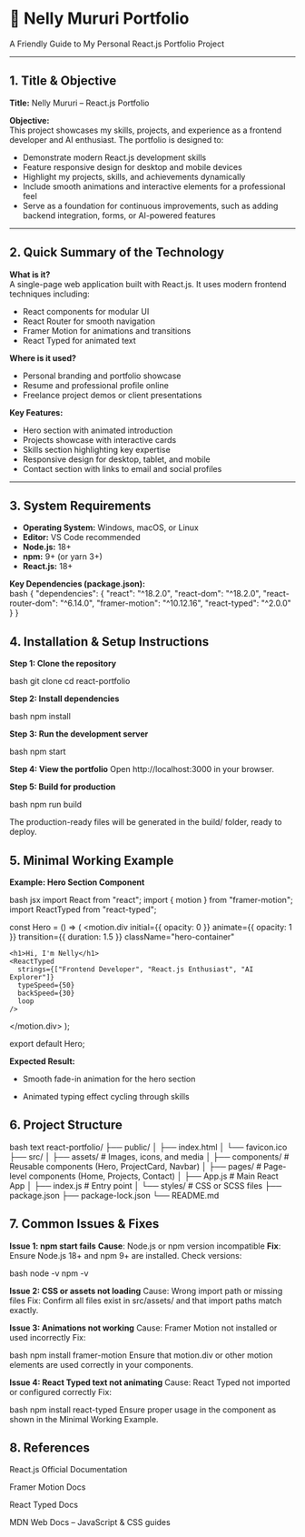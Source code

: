 # 📘 Nelly Mururi Portfolio

A Friendly Guide to My Personal React.js Portfolio Project

---

## 1. Title & Objective

**Title:** Nelly Mururi – React.js Portfolio  

**Objective:**  
This project showcases my skills, projects, and experience as a frontend developer and AI enthusiast. The portfolio is designed to:  

- Demonstrate modern React.js development skills  
- Feature responsive design for desktop and mobile devices  
- Highlight my projects, skills, and achievements dynamically  
- Include smooth animations and interactive elements for a professional feel  
- Serve as a foundation for continuous improvements, such as adding backend integration, forms, or AI-powered features  

---

## 2. Quick Summary of the Technology

**What is it?**  
A single-page web application built with React.js. It uses modern frontend techniques including:  

- React components for modular UI  
- React Router for smooth navigation  
- Framer Motion for animations and transitions  
- React Typed for animated text  

**Where is it used?**  

- Personal branding and portfolio showcase  
- Resume and professional profile online  
- Freelance project demos or client presentations  

**Key Features:**  

- Hero section with animated introduction  
- Projects showcase with interactive cards  
- Skills section highlighting key expertise  
- Responsive design for desktop, tablet, and mobile  
- Contact section with links to email and social profiles  

---

## 3. System Requirements

- **Operating System:** Windows, macOS, or Linux  
- **Editor:** VS Code recommended  
- **Node.js:** 18+  
- **npm:** 9+ (or yarn 3+)  
- **React.js:** 18+  

**Key Dependencies (package.json):**  
bash
{
  "dependencies": {
    "react": "^18.2.0",
    "react-dom": "^18.2.0",
    "react-router-dom": "^6.14.0",
    "framer-motion": "^10.12.16",
    "react-typed": "^2.0.0"
  }
}


## 4. Installation & Setup Instructions
**Step 1: Clone the repository**

bash
git clone <your-repo-url>
cd react-portfolio

**Step 2: Install dependencies**

bash
npm install

**Step 3: Run the development server**

bash
npm start

**Step 4: View the portfolio**
Open http://localhost:3000 in your browser.

**Step 5: Build for production**

bash
npm run build

The production-ready files will be generated in the build/ folder, ready to deploy.

## 5. Minimal Working Example
**Example: Hero Section Component**

bash
jsx
import React from "react";
import { motion } from "framer-motion";
import ReactTyped from "react-typed";

const Hero = () => (
  <motion.div
    initial={{ opacity: 0 }}
    animate={{ opacity: 1 }}
    transition={{ duration: 1.5 }}
    className="hero-container"
  >
    <h1>Hi, I'm Nelly</h1>
    <ReactTyped
      strings={["Frontend Developer", "React.js Enthusiast", "AI Explorer"]}
      typeSpeed={50}
      backSpeed={30}
      loop
    />
  </motion.div>
);

export default Hero;

**Expected Result:**

- Smooth fade-in animation for the hero section

- Animated typing effect cycling through skills

## 6. Project Structure
bash
text
react-portfolio/
├── public/
│   ├── index.html
│   └── favicon.ico
├── src/
│   ├── assets/            # Images, icons, and media
│   ├── components/        # Reusable components (Hero, ProjectCard, Navbar)
│   ├── pages/             # Page-level components (Home, Projects, Contact)
│   ├── App.js             # Main React App
│   ├── index.js           # Entry point
│   └── styles/            # CSS or SCSS files
├── package.json
├── package-lock.json
└── README.md


## 7. Common Issues & Fixes
**Issue 1: npm start fails**
**Cause**: Node.js or npm version incompatible
**Fix**: Ensure Node.js 18+ and npm 9+ are installed. Check versions:

bash
node -v
npm -v

**Issue 2: CSS or assets not loading**
Cause: Wrong import path or missing files
Fix: Confirm all files exist in src/assets/ and that import paths match exactly.

**Issue 3: Animations not working**
Cause: Framer Motion not installed or used incorrectly
Fix:

bash
npm install framer-motion
Ensure that motion.div or other motion elements are used correctly in your components.

**Issue 4: React Typed text not animating**
Cause: React Typed not imported or configured correctly
Fix:

bash
npm install react-typed
Ensure proper usage in the component as shown in the Minimal Working Example.

## 8. References

React.js Official Documentation

Framer Motion Docs

React Typed Docs

MDN Web Docs – JavaScript & CSS guides
